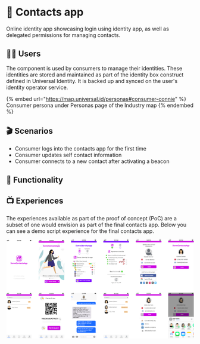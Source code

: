 # 📇 Contacts app

Online identity app showcasing login using identity app, as well as delegated permissions for managing contacts.

## 👩🏻 Users

The component is used by consumers to manage their identities. These identities are stored and maintained as part of the identity box construct defined in Universal Identity. It is backed up and synced on the user's identity operator service.

{% embed url="https://map.universal.id/personas#consumer-connie" %}
Consumer persona under Personas page of the Industry map
{% endembed %}

## 🎬 Scenarios

* Consumer logs into the contacts app for the first time
* Consumer updates self contact information
* Consumer connects to a new contact after activating a beacon&#x20;

## 🎰 Functionality



## 📺 Experiences

The experiences available as part of the proof of concept (PoC) are a subset of one would envision as part of the final contacts app. Below you can see a demo script experience for the final contacts app.

![Contacts app mobile experience snapshot](images/contacts-app-expereince.png)
